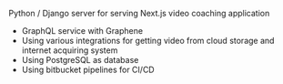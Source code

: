 Python / Django server for serving Next.js video coaching application
- GraphQL service with Graphene
- Using various integrations for getting video from cloud storage and internet acquiring system
- Using PostgreSQL as database
- Using bitbucket pipelines for CI/CD
 
